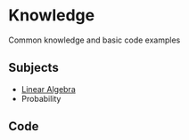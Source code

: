 # Knowledge
Common knowledge and basic code examples


Subjects
--------
- [Linear Algebra](http://mccormickt12.github.io/knowledge/linalg/sabermetrics.pdf)
- Probability

Code
----